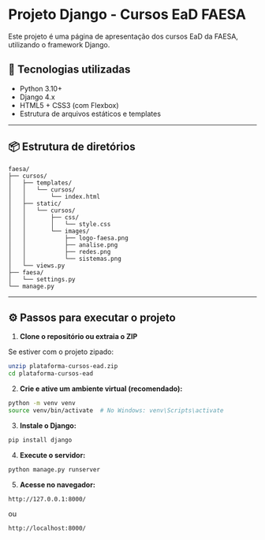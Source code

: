 # Projeto Django - Cursos EaD FAESA

Este projeto é uma página de apresentação dos cursos EaD da FAESA, utilizando o framework Django.

## 🚀 Tecnologias utilizadas

- Python 3.10+
- Django 4.x
- HTML5 + CSS3 (com Flexbox)
- Estrutura de arquivos estáticos e templates

---

## 📦 Estrutura de diretórios

```
faesa/
├── cursos/
│   ├── templates/
│   │   └── cursos/
│   │       └── index.html
│   ├── static/
│   │   └── cursos/
│   │       ├── css/
│   │       │   └── style.css
│   │       └── images/
│   │           ├── logo-faesa.png
│   │           ├── analise.png
│   │           ├── redes.png
│   │           └── sistemas.png
│   └── views.py
├── faesa/
│   └── settings.py
└── manage.py
```

---

## ⚙️ Passos para executar o projeto

1. **Clone o repositório ou extraia o ZIP**

Se estiver com o projeto zipado:

```bash
unzip plataforma-cursos-ead.zip
cd plataforma-cursos-ead
```

2. **Crie e ative um ambiente virtual (recomendado):**

```bash
python -m venv venv
source venv/bin/activate  # No Windows: venv\Scripts\activate
```

3. **Instale o Django:**

```bash
pip install django
```

4. **Execute o servidor:**

```bash
python manage.py runserver
```

5. **Acesse no navegador:**

```
http://127.0.0.1:8000/
```

ou

```
http://localhost:8000/
```
